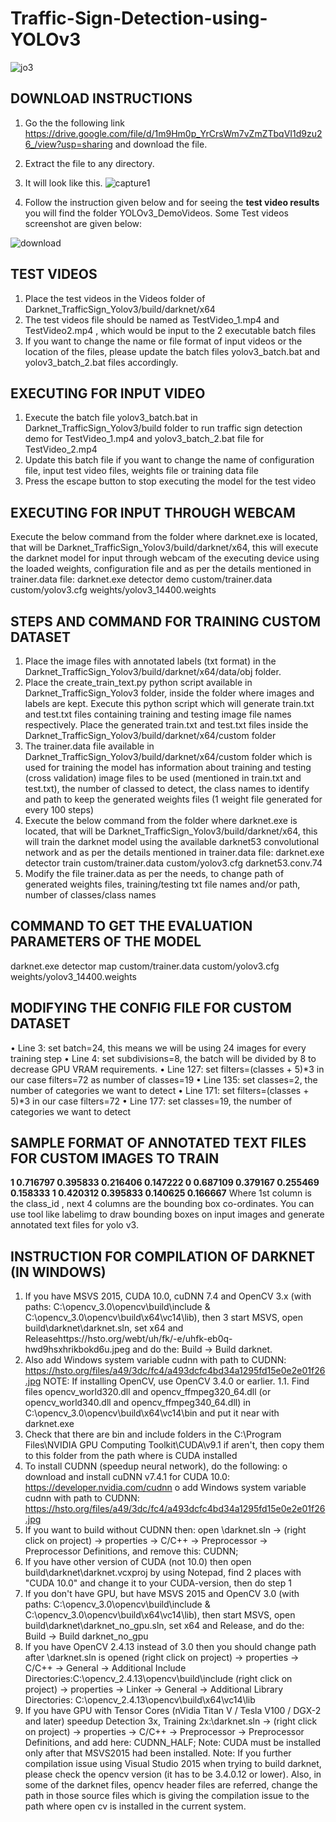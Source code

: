 # Traffic-Sign-Detection-using-YOLOv3

![jo3](https://user-images.githubusercontent.com/16569879/50575721-8b180580-0dc0-11e9-95ee-9dd7e61386d5.JPG)

## DOWNLOAD INSTRUCTIONS
1. Go the the following link https://drive.google.com/file/d/1m9Hm0p_YrCrsWm7vZmZTbqVI1d9zu26_/view?usp=sharing and download the file.
2. Extract the file to any directory.
3. It will look like this.
![capture1](https://user-images.githubusercontent.com/16569879/50551012-c3400c80-0c37-11e9-84b1-f29b66249202.JPG)

4. Follow the instruction given below and for seeing the **test video results** you will find the folder YOLOv3_DemoVideos.
Some Test videos screenshot are given below:

![download](https://user-images.githubusercontent.com/16569879/50575677-e0074c00-0dbf-11e9-9104-0f0e129806bc.jpg)

## TEST VIDEOS

1. Place the test videos in the Videos folder of Darknet_TrafficSign_Yolov3/build/darknet/x64
2. The test videos file should be named as TestVideo_1.mp4 and TestVideo2.mp4 , which would be input to the 2 executable batch files
3. If you want to change the name or file format of input videos or the location of the files, please update the batch files yolov3_batch.bat and yolov3_batch_2.bat files accordingly.

## EXECUTING FOR INPUT VIDEO

1. Execute the batch file yolov3_batch.bat in Darknet_TrafficSign_Yolov3/build folder to run traffic sign detection demo for TestVideo_1.mp4 and yolov3_batch_2.bat file for TestVideo_2.mp4
2. Update this batch file if you want to change the name of configuration file, input test video files, weights file or training data file
3. Press the escape button to stop executing the model for the test video

## EXECUTING FOR INPUT THROUGH WEBCAM

Execute the below command from the folder where darknet.exe is located, that will be Darknet_TrafficSign_Yolov3/build/darknet/x64, this will execute the darknet model for input through webcam of the executing device using the loaded weights, configuration file and as per the details mentioned in trainer.data file:
darknet.exe detector demo custom/trainer.data custom/yolov3.cfg weights/yolov3_14400.weights

## STEPS AND COMMAND FOR TRAINING CUSTOM DATASET

1. Place the image files with annotated labels (txt format) in the Darknet_TrafficSign_Yolov3/build/darknet/x64/data/obj folder.
2. Place the create_train_text.py python script available in Darknet_TrafficSign_Yolov3 folder, inside the folder where images and labels are kept. Execute this python script which will generate train.txt and test.txt files containing training and testing image file names respectively. Place the generated train.txt and test.txt files inside the Darknet_TrafficSign_Yolov3/build/darknet/x64/custom folder
3. The trainer.data file available in Darknet_TrafficSign_Yolov3/build/darknet/x64/custom folder which is used for training the model has information about training and testing (cross validation) image files to be used (mentioned in train.txt and test.txt), the number of classed to detect, the class names to identify and path to keep the generated weights files (1 weight file generated for every 100 steps)
4. Execute the below command from the folder where darknet.exe is located, that will be Darknet_TrafficSign_Yolov3/build/darknet/x64, this will train the darknet model using the available darknet53 convolutional network and as per the details mentioned in trainer.data file:
darknet.exe detector train custom/trainer.data custom/yolov3.cfg darknet53.conv.74
5. Modify the file trainer.data as per the needs, to change path of generated weights files, training/testing txt file names and/or path, number of classes/class names

## COMMAND TO GET THE EVALUATION PARAMETERS OF THE MODEL

darknet.exe detector map custom/trainer.data custom/yolov3.cfg weights/yolov3_14400.weights

## MODIFYING THE CONFIG FILE FOR CUSTOM DATASET

• Line 3: set batch=24, this means we will be using 24 images for every training step
• Line 4: set subdivisions=8, the batch will be divided by 8 to decrease GPU VRAM requirements.
• Line 127: set filters=(classes + 5)*3 in our case filters=72 as number of classes=19
• Line 135: set classes=2, the number of categories we want to detect
• Line 171: set filters=(classes + 5)*3 in our case filters=72
• Line 177: set classes=19, the number of categories we want to detect

## SAMPLE FORMAT OF ANNOTATED TEXT FILES FOR CUSTOM IMAGES TO TRAIN

**1 0.716797 0.395833 0.216406 0.147222 0 0.687109 0.379167 0.255469 0.158333 1 0.420312 0.395833 0.140625 0.166667**
Where 1st column is the class_id , next 4 columns are the bounding box co-ordinates.
You can use tool like labelimg to draw bounding boxes on input images and generate annotated text files for yolo v3.

## INSTRUCTION FOR COMPILATION OF DARKNET (IN WINDOWS)

1. If you have MSVS 2015, CUDA 10.0, cuDNN 7.4 and OpenCV 3.x (with paths: C:\opencv_3.0\opencv\build\include & C:\opencv_3.0\opencv\build\x64\vc14\lib), then
3
start MSVS, open build\darknet\darknet.sln, set x64 and Releasehttps://hsto.org/webt/uh/fk/-e/uhfk-eb0q-hwd9hsxhrikbokd6u.jpeg and do the: Build -> Build darknet.
2. Also add Windows system variable cudnn with path to CUDNN: https://hsto.org/files/a49/3dc/fc4/a493dcfc4bd34a1295fd15e0e2e01f26.jpg NOTE: If installing OpenCV, use OpenCV 3.4.0 or earlier. 1.1. Find files opencv_world320.dll and opencv_ffmpeg320_64.dll (or opencv_world340.dll and opencv_ffmpeg340_64.dll) in C:\opencv_3.0\opencv\build\x64\vc14\bin and put it near with darknet.exe
3. Check that there are bin and include folders in the C:\Program Files\NVIDIA GPU Computing Toolkit\CUDA\v9.1 if aren't, then copy them to this folder from the path where is CUDA installed
4. To install CUDNN (speedup neural network), do the following:
o download and install cuDNN v7.4.1 for CUDA 10.0: https://developer.nvidia.com/cudnn
o add Windows system variable cudnn with path to CUDNN: https://hsto.org/files/a49/3dc/fc4/a493dcfc4bd34a1295fd15e0e2e01f26.jpg
5. If you want to build without CUDNN then: open \darknet.sln -> (right click on project) -> properties -> C/C++ -> Preprocessor -> Preprocessor Definitions, and remove this: CUDNN;
6. If you have other version of CUDA (not 10.0) then open build\darknet\darknet.vcxproj by using Notepad, find 2 places with "CUDA 10.0" and change it to your CUDA-version, then do step 1
7. If you don't have GPU, but have MSVS 2015 and OpenCV 3.0 (with paths: C:\opencv_3.0\opencv\build\include & C:\opencv_3.0\opencv\build\x64\vc14\lib), then start MSVS, open build\darknet\darknet_no_gpu.sln, set x64 and Release, and do the: Build -> Build darknet_no_gpu
8. If you have OpenCV 2.4.13 instead of 3.0 then you should change path after \darknet.sln is opened (right click on project) -> properties -> C/C++ -> General -> Additional Include Directories:C:\opencv_2.4.13\opencv\build\include (right click on project) -> properties -> Linker -> General -> Additional Library Directories: C:\opencv_2.4.13\opencv\build\x64\vc14\lib
9. If you have GPU with Tensor Cores (nVidia Titan V / Tesla V100 / DGX-2 and later) speedup Detection 3x, Training 2x:\darknet.sln -> (right click on project) -> properties -> C/C++ -> Preprocessor -> Preprocessor Definitions, and add here: CUDNN_HALF;
Note: CUDA must be installed only after that MSVS2015 had been installed.
Note: If you further compilation issue using Visual Studio 2015 when trying to build darknet, please check the opencv version (it has to be 3.4.0.12 or lower). Also, in some of the darknet files, opencv header files are referred, change the path in those source files which is giving the compilation issue to the path where open cv is installed in the current system.


